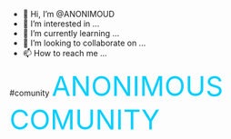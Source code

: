 - 👋 Hi, I’m @ANONIMOUD
- 👀 I’m interested in ...
- 🌱 I’m currently learning ...
- 💞️ I’m looking to collaborate on ...
- 📫 How to reach me ...

<!---
ANONIMOUD/ANONIMOUD is a ✨ special ✨ repository because its `README.md` (this file) appears on your GitHub profile.
You can click the Preview link to take a look at your changes.
--->
#comunity
<font color="#00ccffff" size='34'>ANONIMOUS COMUNITY</font>
